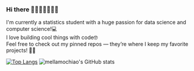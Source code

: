 ### Hi there 💖💛💕💞💓💗🐰
I'm currently a statistics student with a huge passion for data science and computer science!💻  
I love building cool things with code🤓   
Feel free to check out my pinned repos — they’re where I keep my favorite projects! 📌✨


[![Top Langs](https://github-readme-stats.vercel.app/api/top-langs/?username=mellamochiao&theme=solarized-light)](https://github.com/anuraghazra/github-readme-stats)
![mellamochiao's GitHub stats](https://github-readme-stats.vercel.app/api?username=mellamochiao&show_icons=true&theme=solarized-light&rank_icon=github&count_private=true&hide=stars,contribs,prs)

